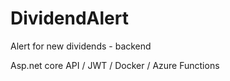 # DividendAlert
Alert for new dividends - backend

Asp.net core API / JWT / Docker / Azure Functions
